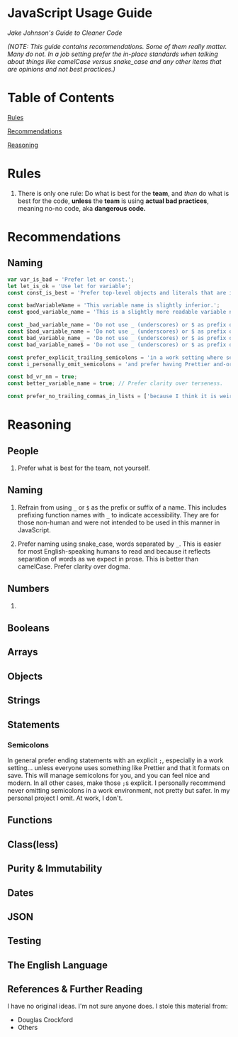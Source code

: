 # JavaScript Usage Guide

*Jake Johnson's Guide to Cleaner Code*

*(NOTE: This guide contains recommendations. Some of them really matter. Many do not. In a job setting prefer the in-place standards when talking about things like camelCase versus snake_case and any other items that are opinions and not best practices.)*

# Table of Contents

[Rules](https://github.com/ofalltrades/javascript#Rules)

[Recommendations](https://github.com/ofalltrades/javascript#Recommendations)

[Reasoning](https://github.com/ofalltrades/javascript#Reasoning)

# Rules

1. There is only one rule: Do what is best for the **team**, and *then* do what is best for the code, **unless** the **team** is using **actual bad practices**, meaning no-no code, aka **dangerous code.**

# Recommendations

## Naming

```js
var var_is_bad = 'Prefer let or const.';
let let_is_ok = 'Use let for variable';
const const_is_best = 'Prefer top-level objects and literals that are immutable';

const badVariableName = 'This variable name is slightly inferior.';
const good_variable_name = 'This is a slightly more readable variable name.';

const _bad_variable_name = 'Do not use _ (underscores) or $ as prefix or suffix';
const $bad_variable_name = 'Do not use _ (underscores) or $ as prefix or suffix';
const bad_variable_name_ = 'Do not use _ (underscores) or $ as prefix or suffix';
const bad_variable_name$ = 'Do not use _ (underscores) or $ as prefix or suffix';

const prefer_explicit_trailing_semicolons = 'in a work setting where semicolons are not managed by some sort of linting tool';
const i_personally_omit_semicolons = 'and prefer having Prettier and-or like-tools to manage semicolon insertion.'

const bd_vr_nm = true;
const better_variable_name = true; // Prefer clarity over terseness.  

const prefer_no_trailing_commas_in_lists = ['because I think it is weird',];
```

# Reasoning

## People

1. Prefer what is best for the team, not yourself.

## Naming

1. Refrain from using `_` or `$` as the prefix or suffix of a name. This includes prefixing function names with `_` to indicate accessibility. They are for those non-human and were not intended to be used in this manner in JavaScript.

2. Prefer naming using snake_case, words separated by `_`. This is easier for most English-speaking humans to read and because it reflects separation of words as we expect in prose. This is better than camelCase. Prefer clarity over dogma.

## Numbers

1.

## Booleans

## Arrays

## Objects

## Strings

## Statements

### Semicolons

In general prefer ending statements with an explicit `;`, especially in a work setting... unless everyone uses something like Prettier and that it formats on save. This will manage semicolons for you, and you can feel nice and modern. In all other cases, make those `;`s explicit. I personally recommend never omitting semicolons in a work environment, not pretty but safer. In my personal project I omit. At work, I don't.

## Functions

## Class(less)

## Purity & Immutability

## Dates

## JSON

## Testing

## The English Language

## References & Further Reading

I have no original ideas. I'm not sure anyone does. I stole this material from:

* Douglas Crockford
* Others
